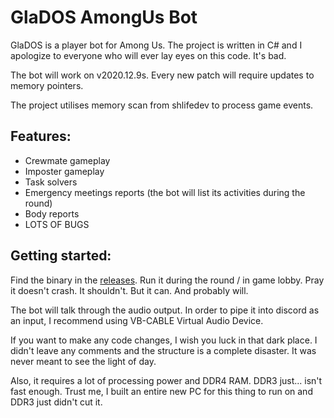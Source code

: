 # GlaDOS AmongUs Bot

GlaDOS is a player bot for Among Us. The project is written in C# and I apologize to everyone who will ever lay eyes on this code. It's bad. 

The bot will work on v2020.12.9s. Every new patch will require updates to memory pointers.

The project utilises memory scan from shlifedev to process game events.

## Features:
- Crewmate gameplay
- Imposter gameplay
- Task solvers
- Emergency meetings reports (the bot will list its activities during the round)
- Body reports
- LOTS OF BUGS

## Getting started:
Find the binary in the [releases](https://github.com/altskop/GlaDOS-bot/releases). Run it during the round / in game lobby. Pray it doesn't crash. It shouldn't. But it can. And probably will.

The bot will talk through the audio output. In order to pipe it into discord as an input, I recommend using VB-CABLE Virtual Audio Device.

If you want to make any code changes, I wish you luck in that dark place. I didn't leave any comments and the structure is a complete disaster. It was never meant to see the light of day.

Also, it requires a lot of processing power and DDR4 RAM. DDR3 just... isn't fast enough. Trust me, I built an entire new PC for this thing to run on and DDR3 just didn't cut it.
